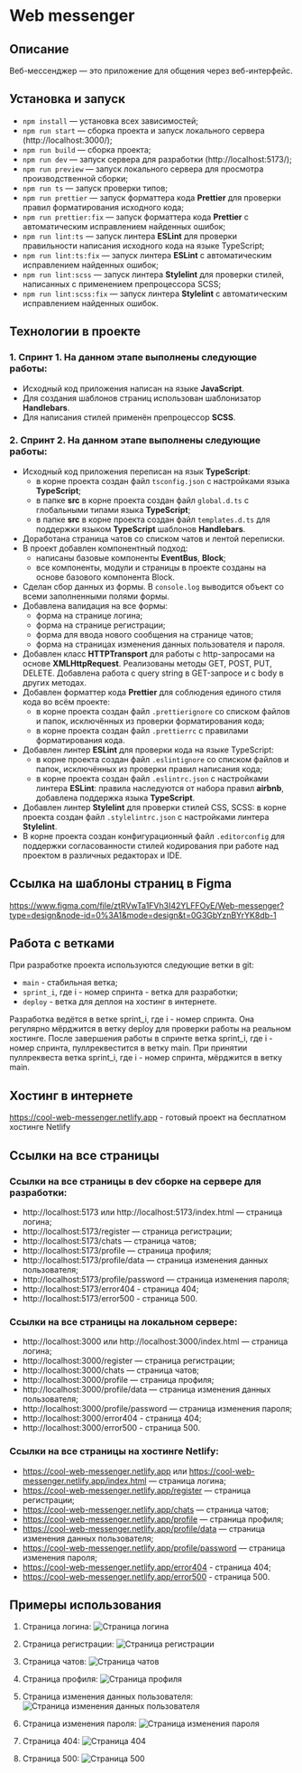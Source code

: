 # Web messenger

## Описание

Веб-мессенджер — это приложение для общения через веб-интерфейс.

## Установка и запуск

- `npm install` — установка всех зависимостей;
- `npm run start` — сборка проекта и запуск локального сервера (http://localhost:3000/);
- `npm run build` — сборка проекта;
- `npm run dev` — запуск сервера для разработки (http://localhost:5173/);
- `npm run preview` — запуск локального сервера для просмотра производственной сборки;
- `npm run ts` — запуск проверки типов;
- `npm run prettier` — запуск форматтера кода **Prettier** для проверки правил форматирования исходного кода;
- `npm run prettier:fix` — запуск форматтера кода **Prettier** с автоматическим исправлением найденных ошибок;
- `npm run lint:ts` — запуск линтера **ESLint** для проверки правильности написания исходного кода на языке TypeScript;
- `npm run lint:ts:fix` — запуск линтера **ESLint** с автоматическим исправлением найденных ошибок;
- `npm run lint:scss` — запуск линтера **Stylelint** для проверки стилей, написанных с применением препроцессора SCSS;
- `npm run lint:scss:fix` — запуск линтера **Stylelint** с автоматическим исправлением найденных ошибок.

## Технологии в проекте

### 1. **Спринт 1**. На данном этапе выполнены следующие работы:
  * Исходный код приложения написан на языке **JavaScript**.
  * Для создания шаблонов страниц использован шаблонизатор **Handlebars**.
  * Для написания стилей применён препроцессор **SCSS**.
### 2. **Спринт 2**. На данном этапе выполнены следующие работы:
  * Исходный код приложения переписан на язык **TypeScript**:
    - в корне проекта создан файл `tsconfig.json` с настройками языка **TypeScript**;
    - в папке **src** в корне проекта создан файл `global.d.ts` с глобальными типами языка **TypeScript**;
    - в папке **src** в корне проекта создан файл `templates.d.ts` для поддержки языком **TypeScript** шаблонов **Handlebars**.
  * Доработана страница чатов со списком чатов и лентой переписки.
  * В проект добавлен компонентный подход:
    - написаны базовые компоненты **EventBus**, **Block**;
    - все компоненты, модули и страницы в проекте созданы на основе базового компонента Block.
  * Сделан сбор данных из формы. В `console.log` выводится объект со всеми заполненными полями формы.
  * Добавлена валидация на все формы:
    - форма на странице логина;
    - форма на странице регистрации;
    - форма для ввода нового сообщения на странице чатов;
    - форма на страницах изменения данных пользователя и пароля.
  * Добавлен класс **HTTPTransport** для работы с http-запросами на основе **XMLHttpRequest**. Реализованы методы GET, POST, PUT, DELETE. Добавлена работа с query string в GET-запросе и с body в других методах.
  * Добавлен форматтер кода **Prettier** для соблюдения единого стиля кода во всём проекте:
    - в корне проекта создан файл `.prettierignore` со списком файлов и папок, исключённых из проверки форматирования кода;
    - в корне проекта создан файл `.prettierrc` с правилами форматирования кода.
  * Добавлен линтер **ESLint** для проверки кода на языке TypeScript:
    - в корне проекта создан файл `.eslintignore` со списком файлов и папок, исключённых из проверки правил написания кода;
    - в корне проекта создан файл `.eslintrc.json` с настройками линтера **ESLint**: правила наследуются от набора правил **airbnb**, добавлена поддержка языка **TypeScript**.
  * Добавлен линтер **Stylelint** для проверки стилей CSS, SCSS: в корне проекта создан файл `.stylelintrc.json` с настройками линтера **Stylelint**.
  * В корне проекта создан конфигурационный файл `.editorconfig` для поддержки согласованности стилей кодирования при работе над проектом в различных редакторах и IDE.

## Ссылка на шаблоны страниц в Figma

https://www.figma.com/file/ztRVwTa1FVh3I42YLFFOyE/Web-messenger?type=design&node-id=0%3A1&mode=design&t=0G3GbYznBYrYK8db-1

## Работа с ветками

При разработке проекта используются следующие ветки в git:

- `main` - стабильная ветка;
- `sprint_i`, где i - номер спринта - ветка для разработки;
- `deploy` - ветка для деплоя на хостинг в интернете.

Разработка ведётся в ветке sprint_i, где i - номер спринта. Она регулярно мёрджится в ветку deploy для проверки работы на реальном хостинге. После завершения работы в спринте ветка sprint_i, где i - номер спринта, пуллреквестится в ветку main. При принятии пуллреквеста ветка sprint_i, где i - номер спринта, мёрджится в ветку main.

## Хостинг в интернете

https://cool-web-messenger.netlify.app - готовый проект на бесплатном хостинге Netlify

## Ссылки на все страницы

### Ссылки на все страницы в dev сборке на сервере для разработки:

- http://localhost:5173 или http://localhost:5173/index.html — страница логина;
- http://localhost:5173/register — страница регистрации;
- http://localhost:5173/chats — страница чатов;
- http://localhost:5173/profile — страница профиля;
- http://localhost:5173/profile/data — страница изменения данных пользователя;
- http://localhost:5173/profile/password — страница изменения пароля;
- http://localhost:5173/error404 - страница 404;
- http://localhost:5173/error500 - страница 500.

### Ссылки на все страницы на локальном сервере:

- http://localhost:3000 или http://localhost:3000/index.html — страница логина;
- http://localhost:3000/register — страница регистрации;
- http://localhost:3000/chats — страница чатов;
- http://localhost:3000/profile — страница профиля;
- http://localhost:3000/profile/data — страница изменения данных пользователя;
- http://localhost:3000/profile/password — страница изменения пароля;
- http://localhost:3000/error404 - страница 404;
- http://localhost:3000/error500 - страница 500.

### Ссылки на все страницы на хостинге Netlify:

- https://cool-web-messenger.netlify.app или https://cool-web-messenger.netlify.app/index.html — страница логина;
- https://cool-web-messenger.netlify.app/register — страница регистрации;
- https://cool-web-messenger.netlify.app/chats — страница чатов;
- https://cool-web-messenger.netlify.app/profile — страница профиля;
- https://cool-web-messenger.netlify.app/profile/data — страница изменения данных пользователя;
- https://cool-web-messenger.netlify.app/profile/password — страница изменения пароля;
- https://cool-web-messenger.netlify.app/error404 - страница 404;
- https://cool-web-messenger.netlify.app/error500 - страница 500.

## **Примеры использования**

1. Страница логина:
   ![Страница логина](./docs/login-page.png)

2. Страница регистрации:
   ![Страница регистрации](./docs/register-page.png)

3. Страница чатов:
   ![Страница чатов](./docs/chats-page.png)

4. Страница профиля:
   ![Страница профиля](./docs/profile-page.png)

5. Страница изменения данных пользователя:
   ![Страница изменения данных пользователя](./docs/profile-data-page.png)

6. Страница изменения пароля:
   ![Страница изменения пароля](./docs/profile-password-page.png)

7. Страница 404:
   ![Страница 404](./docs/error404-page.png)

8. Страница 500:
   ![Страница 500](./docs/error500-page.png)
